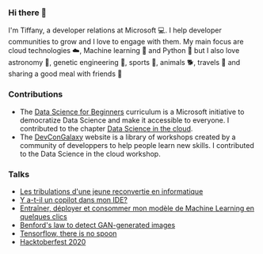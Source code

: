 ### Hi there 👋
I'm Tiffany, a developer relations at Microsoft 💻. I help developer communities to grow and I love to engage with them.
My main focus are cloud technologies ☁️, Machine learning 🤖 and Python 🐍 but I also love astronomy 🚀, genetic engineering 🧬, sports 🥋, animals 🐕, travels 🛫 and sharing a good meal with friends 🍲

### Contributions
- The [Data Science for Beginners](https://github.com/microsoft/Data-Science-For-Beginners) curriculum is a Microsoft initiative to democratize Data Science and make it accessible to everyone. I contributed to the chapter [Data Science in the cloud](https://github.com/microsoft/Data-Science-For-Beginners/tree/main/5-Data-Science-In-Cloud).
- The [DevConGalaxy](https://workshops.devcongalaxy.io/) website is a library of workshops created by a community of developpers to help people learn new skills. I contributed to the Data Science in the cloud workshop.

### Talks
- [Les tribulations d'une jeune reconvertie en informatique](https://slides.com/tiffanysouterre/les-tribulations-d-une-jeune-reconvertie-en-informatique)
- [Y a-t-il un copilot dans mon IDE?](https://slides.com/tiffanysouterre/y-a)
- [Entraîner, déployer et consommer mon modèle de Machine Learning en quelques clics](https://slides.com/tiffanysouterre/deck-b01de2)
- [Benford's law to detect GAN-generated images](https://slides.com/tiffanysouterre/deck-b84405)
- [Tensorflow, there is no spoon](https://slides.com/tiffanysouterre/deck)
- [Hacktoberfest 2020](https://slides.com/tiffanysouterre/deck-55cb51)

<!--
**Amagash/Amagash** is a ✨ _special_ ✨ repository because its `README.md` (this file) appears on your GitHub profile.

Here are some ideas to get you started:

- 🔭 I’m currently working on ...
- 🌱 I’m currently learning ...
- 👯 I’m looking to collaborate on ...
- 🤔 I’m looking for help with ...
- 💬 Ask me about ...
- 📫 How to reach me: ...
- 😄 Pronouns: ...
- ⚡ Fun fact: ...
-->
